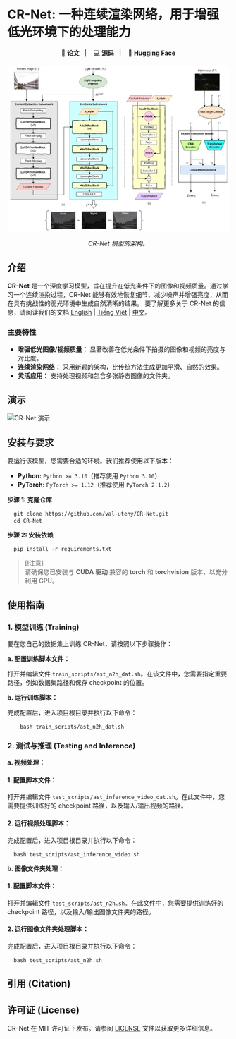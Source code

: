 # CR-Net: 一种连续渲染网络，用于增强低光环境下的处理能力

<p align="center">
    📄 <a href="link-to-your-paper"><b>论文</b></a>&nbsp;&nbsp; | &nbsp;&nbsp;
    💻 <a href="https://github.com/val-utehy/CR-Net"><b>源码</b></a>&nbsp;&nbsp; | &nbsp;&nbsp;
    🤗 <a href="https://huggingface.co/datasets/datnguyentien204/CR-Net"><b>Hugging Face</b></a>
</p>

<p align="center">
    <img src="structures.jpg" width="800"/>
<p>

<p align="center">
    <em>CR-Net 模型的架构。</em>
<p>



## 介绍

**CR-Net** 是一个深度学习模型，旨在提升在低光条件下的图像和视频质量。通过学习一个连续渲染过程，CR-Net 能够有效地恢复细节、减少噪声并增强亮度，从而在具有挑战性的弱光环境中生成自然清晰的结果。 要了解更多关于 CR-Net 的信息，请阅读我们的文档 [English](../README.md) | [Tiếng Việt](README-vi.md) | [中文](README-zh.md)。


### 主要特性

*   **增强低光图像/视频质量：** 显著改善在低光条件下拍摄的图像和视频的亮度与对比度。
*   **连续渲染网络：** 采用新颖的架构，比传统方法生成更加平滑、自然的效果。
*   **灵活应用：** 支持处理视频和包含多张静态图像的文件夹。

## 演示

![CR-Net 演示](video_demo.gif)



## 安装与要求

要运行该模型，您需要合适的环境。我们推荐使用以下版本：

*   **Python:** `Python >= 3.10`（推荐使用 `Python 3.10`）
*   **PyTorch:** `PyTorch >= 1.12`（推荐使用 `PyTorch 2.1.2`）

**步骤 1: 克隆仓库**

```shell
  git clone https://github.com/val-utehy/CR-Net.git
  cd CR-Net

```

**步骤 2: 安装依赖**

```shell
  pip install -r requirements.txt
```

> [!注意]  
> 请确保您已安装与 **CUDA 驱动** 兼容的 **torch** 和 **torchvision** 版本，以充分利用 GPU。



## 使用指南

### 1. 模型训练 (Training)

要在您自己的数据集上训练 CR-Net，请按照以下步骤操作：

**a. 配置训练脚本文件：**

打开并编辑文件 `train_scripts/ast_n2h_dat.sh`。在该文件中，您需要指定重要路径，例如数据集路径和保存 checkpoint 的位置。

**b. 运行训练脚本：**

完成配置后，进入项目根目录并执行以下命令：

```shell
    bash train_scripts/ast_n2h_dat.sh

```

### 2. 测试与推理 (Testing and Inference)

**a. 视频处理：**

#### 1. 配置脚本文件：
打开并编辑文件 `test_scripts/ast_inference_video_dat.sh`。在此文件中，您需要提供训练好的 checkpoint 路径，以及输入/输出视频的路径。

#### 2. 运行视频处理脚本：
完成配置后，进入项目根目录并执行以下命令：

```shell
  bash test_scripts/ast_inference_video.sh
```

**b. 图像文件夹处理：**

#### 1. 配置脚本文件：
打开并编辑文件 `test_scripts/ast_n2h.sh`。在此文件中，您需要提供训练好的 checkpoint 路径，以及输入/输出图像文件夹的路径。

#### 2. 运行图像文件夹处理脚本：
完成配置后，进入项目根目录并执行以下命令：

```shell
  bash test_scripts/ast_n2h.sh
```


## 引用 (Citation)

[//]: # (```bibtex)

[//]: # (@article{crnet2025,)

[//]: # (    title={CR-Net: A Continuous Rendering Network for Improving Robustness to Low-illumination},)

[//]: # (    author={作者姓名1 and 作者姓名2 and ...},)

[//]: # (    journal={会议或期刊名称},)

[//]: # (    year={2025})

[//]: # (})

[//]: # (```)

## 许可证 (License)
CR-Net 在 MIT 许可证下发布。请参阅 [LICENSE](../LICENSE) 文件以获取更多详细信息。


